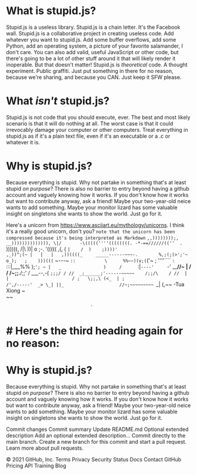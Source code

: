# What is stupid.js?

Stupid.js is a useless library. Stupid.js is a chain letter. It's the Facebook wall. Stupid.js is a collaborative project in creating useless code. Add whatever you want to stupid.js. Add some buffer overflows, add some Python, add an operating system, a picture of your favorite salamander, I don't care. You can also add valid, useful JavaScript or other code, but there's going to be a lot of other stuff around it that will likely render it inoperable. But that doesn't matter! Stupid.js is *theoretical* code. A thought experiment. Public graffiti. Just put something in there for no reason, because we're sharing, and because you CAN. Just keep it SFW please.

# What *isn't* stupid.js?

Stupid.js is not code that you should execute, ever. The best and most likely scenario is that it will do nothing at all. The worst case is that it could irrevocably damage your computer or other computers. Treat everything in stupid.js as if it's a plain text file, even if it's an executable or a .c or whatever it is.

# Why is stupid.js?

Because everything is stupid. Why not partake in something that's at least stupid *on purpose*? There is also no barrier to entry beyond having a github account and vaguely knowing how it works. If you don't know how it works but want to contribute anyway, ask a friend! Maybe your two-year-old neice wants to add something. Maybe your monitor lizard has some valuable insight on singletons she wants to show the world. Just go for it.

Here's a unicorn from https://www.asciiart.eu/mythology/unicorns. I think it's a really good unicorn, don't you? 
`note that the unicorn has been compressed because it's being interpreted as Markdown`
`
              ,,))))))));,
           __)))))))))))))),
\|/       -\(((((''''((((((((.
-*-==//////((''  .     `)))))),
/|\      ))| o    ;-.    '(((((                                  ,(,
         ( `|    /  )    ;))))'                               ,_))^;(~
            |   |   |   ,))((((_     _____------~~~-.        %,;(;(>';'~
            o_);   ;    )))(((` ~---~  `::           \      %%~~)(v;(`('~
                  ;    ''''````         `:       `:::|\,__,%%    );`'; ~
                 |   _                )     /      `:|`----'     `-'
           ______/\/~    |                 /        /
         /~;;.____/;;'  /          ___--,-(   `;;;/
        / //  _;______;'------~~~~~    /;;/\    /
       //  | |                        / ;   \;;,\
      (<_  | ;                      /',/-----'  _>
       \_| ||_                     //~;~~~~~~~~~
           `\_|                   (,~~  -Tua Xiong
                                   \~\
                                    ~~
                                    
                                    
                                    `
# # Here's the third heading again for no reason:
# Why is stupid.js?

Because everything is stupid. Why not partake in something that's at least stupid *on purpose*? There is also no barrier to entry beyond having a github account and vaguely knowing how it works. If you don't know how it works but want to contribute anyway, ask a friend! Maybe your two-year-old neice wants to add something. Maybe your monitor lizard has some valuable insight on singletons she wants to show the world. Just go for it.

Commit changes
Commit summary
Update README.md
Optional extended description
Add an optional extended description…
 Commit directly to the main branch.
 Create a new branch for this commit and start a pull request. Learn more about pull requests.

© 2021 GitHub, Inc.
Terms
Privacy
Security
Status
Docs
Contact GitHub
Pricing
API
Training
Blog
